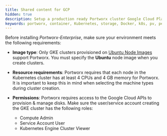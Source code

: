 ```yaml
---
title: Shared content for GCP
hidden: true
description: Setup a production ready Portworx cluster Google Cloud Platform (GCP).
keywords: portworx, container, Kubernetes, storage, Docker, k8s, pv, persistent disk, gke, gce
---
```


Before installing _Portworx-Enterprise_, make sure your environment meets the following requirements:

* **Image type**: Only GKE clusters provisioned on [Ubuntu Node Images](https://cloud.google.com/kubernetes-engine/docs/node-images) support Portworx. You must specify the **Ubuntu** node image when you create clusters. 

* **Resource requirements**: Portworx requires that each node in the Kubernetes cluster has at least 4 CPUs and 4 GB memory for Portworx. It is important to keep this in mind when selecting the machine types during cluster creation.

* **Permissions**: Portworx requires access to the Google Cloud APIs to provision & manage disks. Make sure the user/service account creating the GKE cluster has the following roles:

    * Compute Admin
    * Service Account User
    * Kubernetes Engine Cluster Viewer
  
